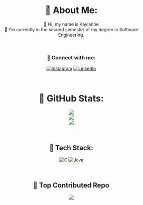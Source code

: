 <div style="text-align: center;">

# 💞 About Me:
💟 Hi, my name is Kaylanne  
💟 I'm currently in the second semester of my degree in Software Engineering.  

<br/>

### 💟 Connect with me:
[![Instagram](https://img.shields.io/badge/Instagram-%23E4405F.svg?logo=Instagram&logoColor=white)](https://instagram.com/kaylannesatiro) 
[![LinkedIn](https://img.shields.io/badge/LinkedIn-%230077B5.svg?logo=linkedin&logoColor=white)](https://br.linkedin.com/in/kaylanne-sousa-s%C3%A1tiro-819654307) 

<br/>

# 💞 GitHub Stats:
![](https://github-readme-stats.vercel.app/api?username=kaylannesatiro&theme=buefy&hide_border=false&include_all_commits=true&count_private=false)  
![](https://github-readme-stats.vercel.app/api/top-langs/?username=kaylannesatiro&theme=buefy&hide_border=false&include_all_commits=true&count_private=false&layout=compact)  
![](https://github-readme-streak-stats.herokuapp.com/?user=kaylannesatiro&theme=buefy&hide_border=false)  

<br/>

## 💟 Tech Stack:
![C](https://img.shields.io/badge/c-%2300599C.svg?style=flat&logo=c&logoColor=white) 
![Java](https://img.shields.io/badge/java-%23ED8B00.svg?style=flat&logo=openjdk&logoColor=white)

<br/>

## 💟 Top Contributed Repo
![](https://github-contributor-stats.vercel.app/api?username=kaylannesatiro&limit=5&theme=buefy&combine_all_yearly_contributions=true)

</div>
